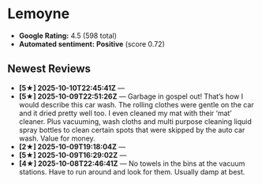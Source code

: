 # Lemoyne

- **Google Rating:** 4.5  (598 total)
- **Automated sentiment:** **Positive** (score 0.72)

## Newest Reviews
- **[5★] 2025-10-10T22:45:41Z** — 
- **[5★] 2025-10-09T22:51:26Z** — Garbage in gospel out! That’s how I would describe this car wash. The rolling clothes were gentle on the car and it dried pretty well too. I even cleaned my mat with their ‘mat’ cleaner. Plus vacuuming, wash cloths and multi purpose cleaning liquid spray bottles to clean certain spots that were skipped by the auto car wash. Value for money.
- **[2★] 2025-10-09T19:18:04Z** — 
- **[5★] 2025-10-09T16:29:02Z** — 
- **[4★] 2025-10-08T22:46:41Z** — No towels in the bins at the vacuum stations. Have to run around and look for them. Usually damp at best.